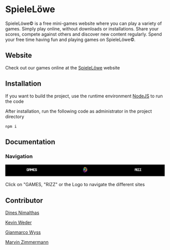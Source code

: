 # SpieleLöwe

SpieleLöwe&copy; is a free mini-games website where you can play a variety of games. Simply play online, without downloads or installations. Share your scores, compete against others and discover new content regularly. Spend your free time having fun and playing games on SpieleLöwe&copy;.

## Website
Check out our games online at the [SpieleLöwe](https://spielelowe.ch/) website
## Installation                                                     
If you want to build the project, use the runtime environment [NodeJS](https://nodejs.org/en/download) to run the code

After installation, run the following code as administrator in the project directory

    npm i

## Documentation
### Navigation
![Alt text](./img/navi.png)

Click on "GAMES, "RIZZ" or the Logo to navigate the different sites

## Contributor
[Dines Nimalthas](https://github.com/Reavexx)

[Kevin Weder](https://github.com/KevinWe6)

[Gianmarco Wyss](https://github.com/Giani-Wyss)

[Marvin Zimmermann](https://github.com/CoderMZ)